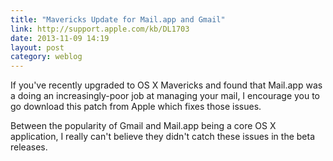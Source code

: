 ```yaml
---
title: "Mavericks Update for Mail.app and Gmail"
link: http://support.apple.com/kb/DL1703
date: 2013-11-09 14:19
layout: post
category: weblog
---
```

If you've recently upgraded to OS X Mavericks and found that Mail.app was a doing an increasingly-poor job at managing your mail, I encourage you to go download this patch from Apple which fixes those issues.

Between the popularity of Gmail and Mail.app being a core OS X application, I really can't believe they didn't catch these issues in the beta releases.